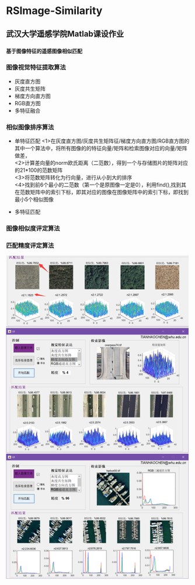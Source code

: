 # RSImage-Similarity
## 武汉大学遥感学院Matlab课设作业 
### `基于图像特征的遥感图像相似匹配`
### 图像视觉特征提取算法  
- 灰度直方图
- 灰度共生矩阵
- 梯度方向直方图
- RGB直方图
- 多特征融合
### 相似图像排序算法
- 单特征匹配
<1>在灰度直方图/灰度共生矩阵征/梯度方向直方图/RGB直方图的其中一个算法中，将所有图像的的特征向量/矩阵和检索图像对应的向量/矩阵做差，  
<2>计算差向量的norm欧氏距离（二范数），得到一个与存储图片的矩阵对应的21*100的范数矩阵  
<3>将范数矩阵转化为行向量，进行从小到大的排序  
<4>找到前6个最小的二范数（第一个是原图像一定是0），利用find(),找到其在范数矩阵中的索引下标，即其对应的图像在图像矩阵中的索引下标，即找到最小5个相似图像  

- 多特征匹配
### 图像相似度评定算法
### 匹配精度评定算法
<img src="./interface3.png" width='500'>
<img src="./interface1.png" width='500'> 
<img src="./interface2.png" width='500'>
